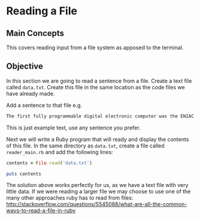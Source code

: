 # Reading a File

## Main Concepts

This covers reading input from a file system as apposed to the terminal. 

## Objective

In this section we are going to read a sentence from a file. Create a text file called `data.txt`. Create this file in the same location as the code files we have already made. 

Add a sentence to that file e.g.

```txt
The first fully programmable digital electronic computer was the ENIAC which was completed in 1946.
```

This is just example text, use any sentence you prefer. 

Next we will write a Ruby program that will ready and display the contents of this file. In the same directory as `data.txt`, create a file called `reader_main.rb` and add the following lines:

```ruby
contents = File.read('data.txt')

puts contents
```

The solution above works perfectly for us, as we have a text file with very little data. If we were reading a larger file we may choose to use one of the many other approaches ruby has to read from files: http://stackoverflow.com/questions/5545068/what-are-all-the-common-ways-to-read-a-file-in-ruby

